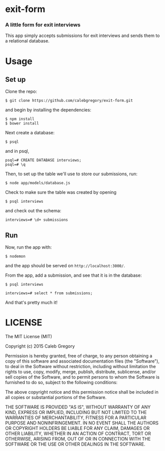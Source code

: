 # exit-form
### A little form for exit interviews

This app simply accepts submissions for exit interviews and sends them to a relational database.

# Usage

## Set up

Clone the repo:
```
$ git clone https://github.com/calebgregory/exit-form.git
```

and begin by installing the dependencies:
```
$ npm install
$ bower install
```

Next create a database:
```
$ psql
```
and in psql,
```
psql=# CREATE DATABASE interviews;
psql=# \q
```

Then, to set up the table we'll use to store our submissions, run:
```
$ node app/models/database.js
```

Check to make sure the table was created by opening
```
$ psql interviews
```
and check out the schema:
```
interviews=# \d+ submissions
```

## Run
Now, run the app with:
```
$ nodemon
```
and the app should be served on `http://localhost:3000/`.

From the app, add a submission, and see that it is in the database:
```
$ psql interviews

interviews=# select * from submissions;
```

And that's pretty much it!

# LICENSE
The MIT License (MIT)

Copyright (c) 2015 Caleb Gregory

Permission is hereby granted, free of charge, to any person obtaining a copy
of this software and associated documentation files (the "Software"), to deal
in the Software without restriction, including without limitation the rights
to use, copy, modify, merge, publish, distribute, sublicense, and/or sell
copies of the Software, and to permit persons to whom the Software is
furnished to do so, subject to the following conditions:

The above copyright notice and this permission notice shall be included in all
copies or substantial portions of the Software.

THE SOFTWARE IS PROVIDED "AS IS", WITHOUT WARRANTY OF ANY KIND, EXPRESS OR
IMPLIED, INCLUDING BUT NOT LIMITED TO THE WARRANTIES OF MERCHANTABILITY,
FITNESS FOR A PARTICULAR PURPOSE AND NONINFRINGEMENT. IN NO EVENT SHALL THE
AUTHORS OR COPYRIGHT HOLDERS BE LIABLE FOR ANY CLAIM, DAMAGES OR OTHER
LIABILITY, WHETHER IN AN ACTION OF CONTRACT, TORT OR OTHERWISE, ARISING FROM,
OUT OF OR IN CONNECTION WITH THE SOFTWARE OR THE USE OR OTHER DEALINGS IN THE
SOFTWARE.
